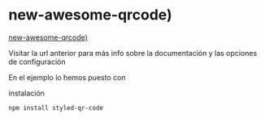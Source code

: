 
# new-awesome-qrcode)
[new-awesome-qrcode)]([https://](https://www.npmjs.com/package/new-awesome-qrcode))

Visitar la url anterior  para más info sobre la documentación y las opciones de configuración

En el ejemplo lo hemos puesto con 

instalación 
```shell
npm install styled-qr-code
```


